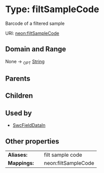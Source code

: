 
# Type: filtSampleCode


Barcode of a filtered sample

URI: [neon:filtSampleCode](https://data.neonscience.org/filtSampleCode)


## Domain and Range

None ->  <sub>OPT</sub> [String](types/String.md)

## Parents


## Children


## Used by

 * [SwcFieldDataIn](SwcFieldDataIn.md)

## Other properties

|  |  |  |
| --- | --- | --- |
| **Aliases:** | | filt sample code |
| **Mappings:** | | neon:filtSampleCode |

